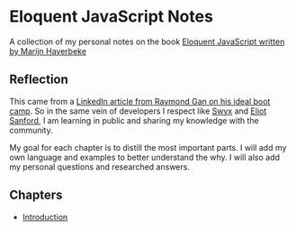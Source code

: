 # Eloquent JavaScript Notes

A collection of my personal notes on the book [Eloquent JavaScript written by Marijn Haverbeke](https://eloquentjavascript.net/)

## Reflection

This came from a [LinkedIn article from Raymond Gan on his ideal boot camp](https://www.linkedin.com/pulse/my-ideal-coding-bootcamp-raymond-gan/). So in the same vein of developers I respect like [Swyx](https://twitter.com/swyx) and [Eliot Sanford](https://twitter.com/techieEliot), I am learning in public and sharing my knowledge with the community. 

My goal for each chapter is to distill the most important parts. I will add my own language and examples to better understand the why. I will also add my personal questions and researched answers. 


## Chapters

- [Introduction](./00-Introduction/README.md)
